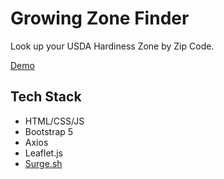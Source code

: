 # Growing Zone Finder

Look up your USDA Hardiness Zone by Zip Code.

<a href="https://growing-zone.surge.sh/">Demo</a>

## Tech Stack

- HTML/CSS/JS
- Bootstrap 5
- Axios
- Leaflet.js
- <a href="https://surge.sh">Surge.sh</a>
